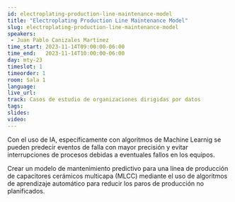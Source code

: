 ```yaml
---
id: electroplating-production-line-maintenance-model
title: "Electroplating Production Line Maintenance Model"
slug: electroplating-production-line-maintenance-model
speakers:
 - Juan Pablo Canizales Martinez
time_start: 2023-11-14T09:00:00-06:00
time_end:   2023-11-14T10:00:00-06:00
day: mty-23
timeslot: 1
timeorder: 1
room: Sala 1 
language: 
live_url: 
track: Casos de estudio de organizaciones dirigidas por datos
tags:
slides: 
video: 
---
```


Con el uso de IA, específicamente con algoritmos de Machine Learnig se pueden predecir eventos de falla con mayor precisión y evitar interrupciones de procesos debidas a eventuales fallos en los equipos.

Crear un modelo de mantenimiento predictivo para una línea de producción de capacitores cerámicos multicapa (MLCC) mediante el uso de algoritmos de aprendizaje automático para reducir los paros de producción no planificados.

